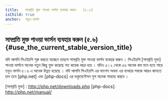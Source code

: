 ```yaml
---
title:   সাম্প্রতি মুক্ত পাওয়া ভার্সন ব্যবহার করুন   (৫.৬)
isChild: true
anchor:  নতুন-ভার্সন
---
```


## সাম্প্রতি মুক্ত পাওয়া ভার্সন ব্যবহার করুন   (৫.৬) {#use_the_current_stable_version_title}

যদি আপনি পিএইচপি শুরু করতে যাচ্ছেন তাহলে সাম্প্রতি মুক্ত পাওয়া ভার্সন ব্যবহার করুন । পিএইচপি [সাম্প্রতি মুক্ত] পাওয়া ভার্সনে অনেক নতুন কিছু যুক্ত করেছে গত কয়েক বছর ধরে । 
যদিও ৫।২ থেকে ৫৬ অনেক কম মনে হতে পারে তবুও ভার্সন ৫।৬ এ অনেক উন্নত হয়েছে । যদি আপনি পিএইচপি এর ফাংশন অথবা এর ব্যবহার সম্বন্ধে আরও জানতে চান তবে [php.net] এবং [php-docs] এর ডকুমেন্টেসন গুল
অনেক সাহায্য করবে । 

[সাম্প্রতি মুক্ত] : http://php.net/downloads.php
[php-docs]: http://php.net/manual/
